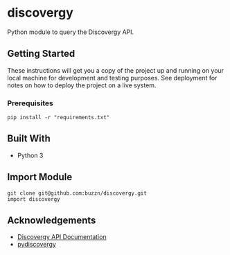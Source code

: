 # discovergy
Python module to query the Discovergy API. 

## Getting Started
These instructions will get you a copy of the project up and running on your local machine for development and testing purposes. See deployment for notes on how to deploy the project on a live system.

### Prerequisites
```
pip install -r "requirements.txt"
```

## Built With
* Python 3

## Import Module
```
git clone git@github.com:buzzn/discovergy.git
import discovergy
```

## Acknowledgements
* [Discovergy API Documentation](https://api.discovergy.com/docs/)
* [pydiscovergy](https://github.com/jpbede/pydiscovergy)

